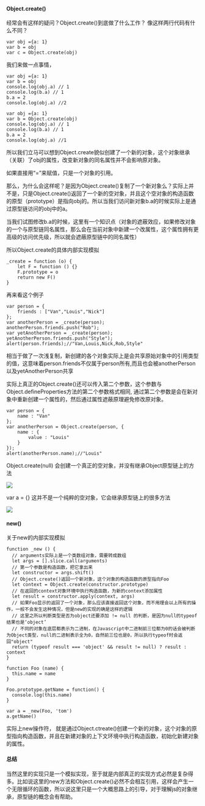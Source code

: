 #### Object.create()
经常会有这样的疑问？Object.create()到底做了什么工作？
像这样两行代码有什么不同？
```
var obj ={a: 1}
var b = obj
var c = Object.create(obj)
```

我们来做一点事情，
```
var obj ={a: 1}
var b = obj
console.log(obj.a) // 1
console.log(b.a) // 1
b.a = 2
console.log(obj.a) //2
```

```
var obj ={a: 1}
var b = Object.create(obj)
console.log(obj.a) // 1
console.log(b.a) // 1
b.a = 2
console.log(obj.a) //1
```
所以我们立马可以想到Object.create貌似创建了一个新的对象，这个对象继承（关联）了obj的属性，改变新对象的同名属性并不会影响原对象。

如果直接用“=”来赋值，只是一个对象的引用。

那么，为什么会这样呢？是因为Object.create()复制了一个新对象么？实际上并不是，只是Object.create()返回了一个新的空对象，并且这个空对象的构造函数的原型（prototype）是指向obj的。所以当我们访问新对象b.a的时候实际上是通过原型链访问的obj中的a。

当我们试图修改b.a的时候，这里有一个知识点（对象的遮蔽效应，如果修改对象的一个与原型链同名属性，那么会在当前对象中新建一个改属性，这个属性拥有更高级的访问优先级，所以就会遮蔽原型链中的同名属性）

所以Object.create的具体内部实现模拟
```
_create = function (o) {
    let F = function () {}
    F.prototype = o
    return new F()
}
```
再来看这个例子
```
var person = {
	friends : ["Van","Louis","Nick"]
};
var anotherPerson = _create(person);
anotherPerson.friends.push("Rob");
var yetAnotherPerson = _create(person);
yetAnotherPerson.friends.push("Style");
alert(person.friends);//"Van,Louis,Nick,Rob,Style"

```
相当于做了一次浅复制，新创建的各个对象实际上是会共享原始对象中的引用类型的值，这意味着person.friends不仅属于person所有,而且也会被anotherPerson以及yetAnotherPerson共享

实际上真正的Object.create()还可以传入第二个参数，这个参数与Object.defineProperties方法的第二个参数格式相同, 通过第二个参数是会在新对象中重新创建一个属性的，然后通过属性遮蔽原理避免修改原对象。
```
var person = {
	name : "Van"
};
var anotherPerson = Object.create(person, {
	name : {
		value : "Louis"
	}
});
alert(anotherPerson.name);//"Louis"
```

Object.create(null) 会创建一个真正的空对象，并没有继承Object原型链上的方法


![](https://user-gold-cdn.xitu.io/2018/11/20/1672fba99226f439?w=489&h=145&f=jpeg&s=5199)

var a = {} 这并不是一个纯粹的空对象，它会继承原型链上的很多方法


![](https://user-gold-cdn.xitu.io/2018/11/20/1672fbabf04ce1ba?w=346&h=149&f=jpeg&s=4959)



#### new()
关于new的内部实现模拟
```
function _new () {
  // arguments实际上是一个类数组对象，需要转成数组
  let args = [].slice.call(arguments)
  // 第一个参数是构造函数，把它拿出来
  let constructor = args.shift()
  // Object.create()返回一个新对象，这个对象的构造函数的原型指向Foo
  let context = Object.create(constructor.prototype)
  // 在返回的context对象环境中执行构造函数，为新的context添加属性
  let result = constructor.apply(context, args)
  // 如果Foo显示的返回了一个对象，那么应该直接返回这个对象，而不用理会以上所有的操作，一般不会发生这种情况，但是new的实现的确是这样的逻辑
  // 这里之所以判断类型是否为object还要添加 != null 的判断，是因为null的typeof结果也是‘object’
  // 不同的对象在底层都表示为二进制，在Javascript中二进制前三位都为0的话会被判断为Object类型，null的二进制表示全为0，自然前三位也是0，所以执行typeof时会返回"object"
  return (typeof result === 'object' && result != null) ? result : context
}

function Foo (name) {
  this.name = name
}

Foo.prototype.getName = function() {
  console.log(this.name)
}

var a = _new(Foo, 'tom')
a.getName()

```

实际上new操作符， 就是通过Object.ctreate()创建一个新的对象，这个对象的原型指向构造函数，并且在新建对象的上下文环境中执行构造函数，初始化新建对象的属性。

#### 总结

当然这里的实现只是一个模拟实现，至于就是内部真正的实现方式必然是复杂得多。比如说这里的new方法和Object.create()必然不会相互引用，这样会产生一个无限循环的函数，所以说这里只是一个大概思路上的引导，对于理解js的对象继承，原型链的概念会有帮助。
